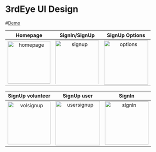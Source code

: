 # 3rdEye UI Design

#[Demo](https://www.youtube.com/watch?v=YIr5vqj7AQA)

Homepage            |  SignIn/SignUp      |SignUp Options
:-------------------------:|:-------------------------:|:-------------------------:
<img width="136" alt="homepage" src="https://user-images.githubusercontent.com/52793150/192108476-519e3ab7-d1e9-4591-a308-efc169a0b36b.PNG"> |  <img width="140" alt="signup" src="https://user-images.githubusercontent.com/52793150/192108747-d31915a8-32c4-4977-9c77-d3ce760cb427.PNG">|<img width="141" alt="options" src="https://user-images.githubusercontent.com/52793150/192108724-36858c52-6f75-4f0b-98a6-3cb7c32b0297.PNG">

SignUp volunteer            |  SignUp user      |SignIn
:-------------------------:|:-------------------------:|:-------------------------:
<img width="137" alt="volsignup" src="https://user-images.githubusercontent.com/52793150/192108828-270760ff-51e6-45f0-ac95-42b4be682b80.PNG">| <img width="142" alt="usersignup" src="https://user-images.githubusercontent.com/52793150/192108836-94b07ea5-ac78-4b73-85e8-88558ae905f6.PNG">|<img width="139" alt="signin" src="https://user-images.githubusercontent.com/52793150/192108855-78c51c92-46e8-43e8-a4be-5ff0c7d00cc4.PNG">
